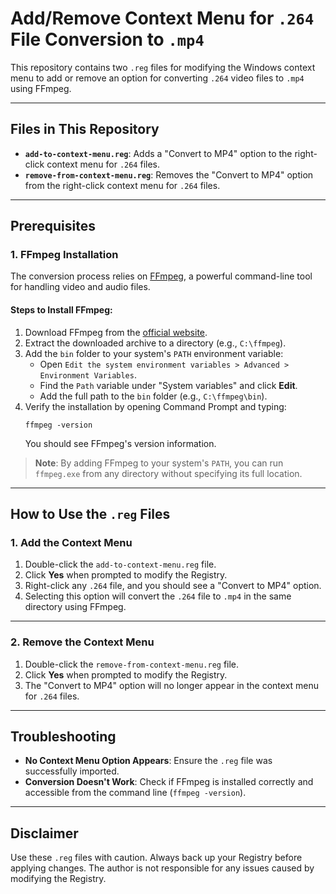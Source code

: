 # Add/Remove Context Menu for `.264` File Conversion to `.mp4`

This repository contains two `.reg` files for modifying the Windows context menu to add or remove an option for converting `.264` video files to `.mp4` using FFmpeg.

---

## Files in This Repository

- **`add-to-context-menu.reg`**: Adds a "Convert to MP4" option to the right-click context menu for `.264` files.
- **`remove-from-context-menu.reg`**: Removes the "Convert to MP4" option from the right-click context menu for `.264` files.

---

## Prerequisites

### **1. FFmpeg Installation**
The conversion process relies on [FFmpeg](https://ffmpeg.org/), a powerful command-line tool for handling video and audio files.

#### **Steps to Install FFmpeg**:
1. Download FFmpeg from the [official website](https://ffmpeg.org/download.html).
2. Extract the downloaded archive to a directory (e.g., `C:\ffmpeg`).
3. Add the `bin` folder to your system's `PATH` environment variable:
   - Open `Edit the system environment variables > Advanced > Environment Variables`.
   - Find the `Path` variable under "System variables" and click **Edit**.
   - Add the full path to the `bin` folder (e.g., `C:\ffmpeg\bin`).
4. Verify the installation by opening Command Prompt and typing:
   ```
   ffmpeg -version
   ```
   You should see FFmpeg's version information.

> **Note**: By adding FFmpeg to your system's `PATH`, you can run `ffmpeg.exe` from any directory without specifying its full location.

---

## How to Use the `.reg` Files

### **1. Add the Context Menu**
1. Double-click the `add-to-context-menu.reg` file.
2. Click **Yes** when prompted to modify the Registry.
3. Right-click any `.264` file, and you should see a "Convert to MP4" option.
4. Selecting this option will convert the `.264` file to `.mp4` in the same directory using FFmpeg.

---

### **2. Remove the Context Menu**
1. Double-click the `remove-from-context-menu.reg` file.
2. Click **Yes** when prompted to modify the Registry.
3. The "Convert to MP4" option will no longer appear in the context menu for `.264` files.

---

## Troubleshooting

- **No Context Menu Option Appears**: Ensure the `.reg` file was successfully imported.
- **Conversion Doesn't Work**: Check if FFmpeg is installed correctly and accessible from the command line (`ffmpeg -version`).

---

## Disclaimer

Use these `.reg` files with caution. Always back up your Registry before applying changes. The author is not responsible for any issues caused by modifying the Registry.
